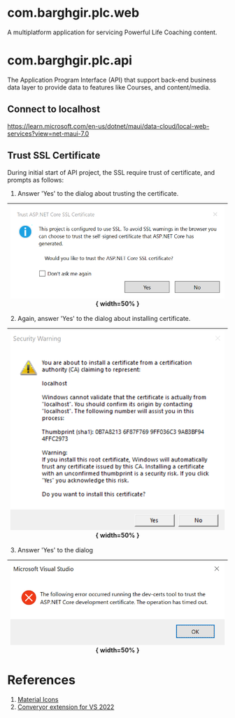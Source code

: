 ﻿# com.barghgir.plc.web

A multiplatform application for servicing Powerful Life Coaching content.

# com.barghgir.plc.api

The Application Program Interface (API) that support back-end business data layer to provide data to features like Courses, and content/media.

## Connect to localhost

https://learn.microsoft.com/en-us/dotnet/maui/data-cloud/local-web-services?view=net-maui-7.0

## Trust SSL Certificate

During initial start of API project, the SSL require trust of certificate, and prompts as follows:

1. Answer 'Yes' to the dialog about trusting the certificate.

| ![Api-SSLCert-Trust-Prompt-01-Initial.png](Api-SSLCert-Trust-Prompt-01-Initial.png){ width=50% }
|:--:|

2. Again, answer 'Yes' to the dialog about installing certificate.

| ![Api-SSLCert-Trust-Prompt-02-Subsequent-Warn.png](Api-SSLCert-Trust-Prompt-02-Subsequent-Warn.png){ width=50% }
|:--:|

3. Answer 'Yes' to the dialog

| ![Api-SSLCert-Trust-Prompt-03-Timeout.png](Api-SSLCert-Trust-Prompt-03-Timeout.png){ width=50% }
|:--:|


# References

1. [Material Icons](https://github.com/AathifMahir/MauiIcons)
2. [Converyor extension for VS 2022](https://marketplace.visualstudio.com/items?itemName=vs-publisher-1448185.ConveyorbyKeyoti2022&ssr=false#overview)



